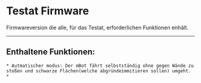 # Testat Firmware
Firmwareversion die alle, für das Testat, erforderlichen Funktionen enhält.

___
## Enthaltene Funktionen:
    * Autmatischer modus: Der mBot fährt selbstständig ohne gegen Wände zu stoßen und schwarze Flächen(welche abgründeimmitieren sollen) umgeht.
    * 
